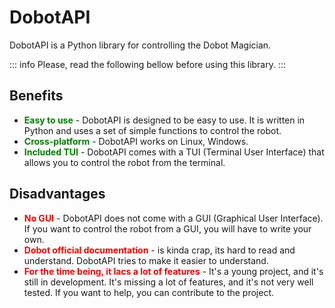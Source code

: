 # DobotAPI

DobotAPI is a Python library for controlling the Dobot Magician.

::: info
Please, read the following bellow before using this library.
:::

## Benefits

- <b style="color: green">Easy to use</b> - DobotAPI is designed to be easy to use. It is
  written in Python and uses a set of simple functions to control the robot.
- <b style="color: green">Cross-platform</b> - DobotAPI works on Linux, Windows.
- <b style="color: green">Included TUI</b> - DobotAPI comes with a TUI (Terminal User Interface)
  that allows you to control the robot from the terminal.

## Disadvantages

- <b style="color: red">No GUI</b> - DobotAPI does not come with a GUI (Graphical User Interface).
  If you want to control the robot from a GUI, you will have to write your own.
- <b style="color: red">Dobot official documentation</b> - is kinda crap, its hard to read and
  understand. DobotAPI tries to make it easier to understand.
- <b style="color: red">For the time being, it lacs a lot of features</b> - It's a young project,
  and it's still in development. It's missing a lot of features, and it's
  not very well tested. If you want to help, you can contribute to the
  project.
